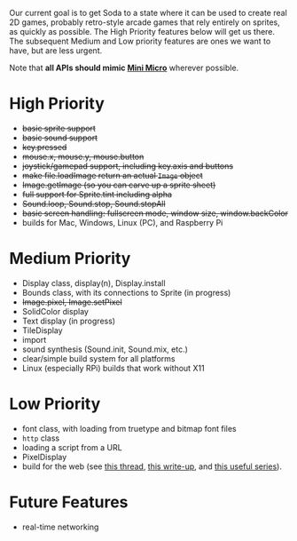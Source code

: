 Our current goal is to get Soda to a state where it can be used to create real 2D games, probably retro-style arcade games that rely entirely on sprites, as quickly as possible.  The High Priority features below will get us there.  The subsequent Medium and Low priority features are ones we want to have, but are less urgent.

Note that **all APIs should mimic [Mini Micro](https://miniscript.org/wiki/Mini_Micro)** wherever possible.

# High Priority

- ~~basic sprite support~~
- ~~basic sound support~~
- ~~key.pressed~~
- ~~mouse.x, mouse.y, mouse.button~~
- ~~joystick/gamepad support, including key.axis and buttons~~
- ~~make file.loadImage return an actual `Image` object~~
- ~~Image.getImage (so you can carve up a sprite sheet)~~
- ~~full support for Sprite.tint including alpha~~
- ~~Sound.loop, Sound.stop, Sound.stopAll~~
- ~~basic screen handling: fullscreen mode, window size, window.backColor~~
- builds for Mac, Windows, Linux (PC), and Raspberry Pi

# Medium Priority

- Display class, display(n),  Display.install
- Bounds class, with its connections to Sprite (in progress)
- ~~Image.pixel, Image.setPixel~~
- SolidColor display
- Text display (in progress)
- TileDisplay
- import
- sound synthesis (Sound.init, Sound.mix, etc.)
- clear/simple build system for all platforms
- Linux (especially RPi) builds that work without X11

# Low Priority

- font class, with loading from truetype and bitmap font files
- `http` class
- loading a script from a URL
- PixelDisplay
- build for the web (see [this thread](https://discourse.libsdl.org/t/more-info-needed-on-converting-sdl2-to-web-encripten/28584/6), [this write-up](http://main.lv/writeup/web_assembly_sdl_example.md), and [this useful series](https://www.jamesfmackenzie.com/2019/11/30/whats-is-webassembly-hello-world/)).

# Future Features

- real-time networking
